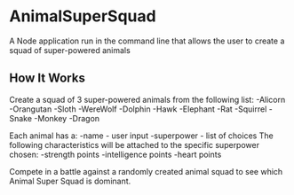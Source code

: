 # AnimalSuperSquad
A Node application run in the command line that allows the user to create a squad of super-powered animals

## How It Works
Create a squad of 3 super-powered animals from the following list:
    -Alicorn
    -Orangutan
    -Sloth
    -WereWolf
    -Dolphin
    -Hawk
    -Elephant
    -Rat
    -Squirrel
    -Snake
    -Monkey
    -Dragon

Each animal has a:
    -name - user input
    -superpower - list of choices
    The following characteristics will be attached to the specific superpower chosen:
        -strength points 
        -intelligence points 
        -heart points

Compete in a battle against a randomly created animal squad to see which Animal Super Squad is dominant. 

